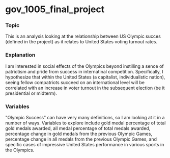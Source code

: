 # gov_1005_final_project
### Topic
This is an analysis looking at the relationship between US Olympic succes (defined in the project) as it relates to United States voting turnout rates.
### Explanation
I am interested in social effects of the Olympics beyond instilling a sence of patriotism and pride from success in internatinal competition. Specifically, I hypothesize that within the United States (a capitalist, individualistic nation), seeing fellow compatriots succeed on an international level will be correlated with an increase in voter turnout in the subsequent election (be it presidential or midterm).
### Variables
"Olympic Success" can have very many definitions, so I am looking at it in a number of ways. Variables to explore include gold medal percentage of total gold medals awarded, all medal percentage of total medals awarded, percentage change in gold medals from the previous Olympic Games, percentage change in all medals from the previous Olympic Games, and specific cases of impressive United States performance in various sports in the Olympics.
